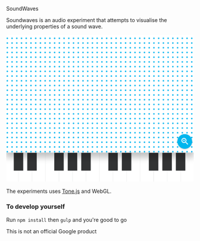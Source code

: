 SoundWaves

Soundwaves is an audio experiment that attempts to visualise the underlying properties of a sound wave.

![SoundWaves](./render.png)

The experiments uses [Tone.js](https://github.com/Tonejs/Tone.js) and WebGL.

### To develop yourself

Run `npm install` then `gulp` and you're good to go

This is not an official Google product